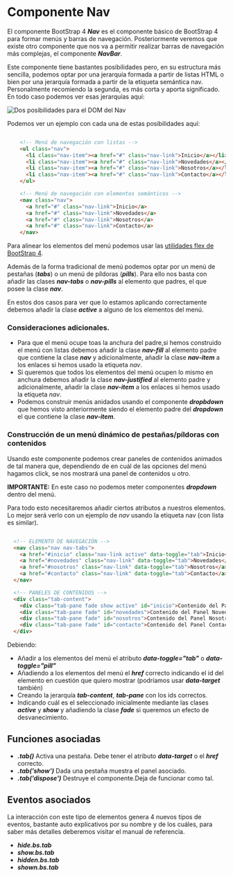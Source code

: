 # Componente Nav

El componente BootStrap 4 ***Nav*** es el componente básico de BootStrap 4 para formar menús y barras de navegación. Posteriormente veremos que existe otro componente que nos va a permitir realizar barras de navegación más complejas, el componente ***NavBar***.

Este componente tiene bastantes posibilidades pero, en su estructura más sencilla, podemos optar por una jerarquía formada a partir de listas HTML o bien por una jerarquía formada a partir de la etiqueta semántica nav. Personalmente recomiendo la segunda, es más corta y aporta significado. En todo caso podemos ver esas jerarquías aquí:


![Dos posibilidades para el DOM del Nav](nav_DOM.png)

Podemos ver un ejemplo con cada una de estas posibilidades aquí:

```html

    <!-- Menú de navegación con listas -->
    <ul class="nav">
      <li class="nav-item"><a href="#" class="nav-link">Inicio</a></li>
      <li class="nav-item"><a href="#" class="nav-link">Novedades</a></li>
      <li class="nav-item"><a href="#" class="nav-link">Nosotros</a></li>
      <li class="nav-item"><a href="#" class="nav-link">Contacto</a></li>  
    </ul>

    <!-- Menú de navegación con elementos semánticos -->
    <nav class="nav">
      <a href="#" class="nav-link">Inicio</a>
      <a href="#" class="nav-link">Novedades</a>
      <a href="#" class="nav-link">Nosotros</a>
      <a href="#" class="nav-link">Contacto</a>
    </nav>

```
Para alinear los elementos del menú podemos usar las [utilidades flex de BootStrap 4](https://getbootstrap.com/docs/4.0/utilities/flex/).

Además de la forma tradicional de menú podemos optar por un menú de pestañas (***tabs***) o un menú de píldoras (***pills***). Para ello nos basta con añadir las clases ***nav-tabs*** o ***nav-pills*** al elemento que padres, el que posee la clase ***nav***.

En estos dos casos para ver que lo estamos aplicando correctamente debemos añadir la clase ***active*** a alguno de los elementos del menú.

### Consideraciones adicionales.

* Para que el menú ocupe toas la anchura del padre,si hemos construido el menú con listas debemos añadir la clase ***nav-fill*** al elemento padre que contiene la clase ***nav*** y adicionalmente, añadir la clase ***nav-item*** a los enlaces si hemos usado la etiqueta *nav*.
* Si queremos que todos los elementos del menú ocupen lo mismo en anchura debemos añadir la clase ***nav-justified*** al elemento padre y adicionalmente, añadir la clase ***nav-item*** a los enlaces si hemos usado la etiqueta *nav*.
* Podemos construir menús anidados usando el componente ***dropbdown*** que hemos visto anteriormente siendo el elemento padre del ***dropdown*** el que contiene la clase ***nav-item***.


### Construcción de un menú dinámico de pestañas/píldoras con contenidos

Usando este componente podemos crear paneles de contenidos animados de tal manera que, dependiendo de en cuál de las opciones del menú hagamos click, se nos mostrará una panel de contenidos u otro.

**IMPORTANTE:** En este caso no podemos meter componentes ***dropdown*** dentro del menú.

Para todo esto necesitaremos añadir ciertos atributos a nuestros elementos. Lo mejor será verlo con un ejemplo de *nav* usando la etiqueta nav (con lista es similar).


```html

  <!-- ELEMENTO DE NAVEGACIÓN -->
  <nav class="nav nav-tabs">
    <a href="#inicio" class="nav-link active" data-toggle="tab">Inicio</a>
    <a href="#novedades" class="nav-link" data-toggle="tab">Novedades</a>
    <a href="#nosotros" class="nav-link" data-toggle="tab">Nosotros</a>
    <a href="#contacto" class="nav-link" data-toggle="tab">Contacto</a>
  </nav>

  <!-- PANELES DE CONTENIDOS -->
  <div class="tab-content">
    <div class="tab-pane fade show active" id="inicio">Contenido del Panel Inicio</div>
    <div class="tab-pane fade" id="novedades">Contenido del Panel Novedades</div>
    <div class="tab-pane fade" id="nosotros">Contenido del Panel Nosotros</div>
    <div class="tab-pane fade" id="contacto">Contenido del Panel Contacto</div>
  </div>

```

Debiendo:

* Añadir a los elementos del menú el atributo ***data-toggle="tab"*** o ***data-toggle="pill"***
* Añadiendo a los elementos del menú el ***href*** correcto indicando el id del elemento en cuestión que quiero mostrar (podríamos usar ***data-target*** también)
* Creando la jerarquía ***tab-content***, ***tab-pane*** con los ids correctos.
* Indicando cuál es el seleccionado inicialmente mediante las clases ***active*** y ***show*** y añadiendo la clase ***fade*** si queremos un efecto de desvanecimiento.

## Funciones asociadas


* ***.tab()*** Activa una pestaña. Debe tener el atributo ***data-target*** o el ***href*** correcto.
* ***.tab('show')*** Dada una pestaña muestra el panel asociado.
* ***.tab('dispose')*** Destruye el componente.Deja de funcionar como tal.


## Eventos asociados

La interacción con este tipo de elementos genera 4 nuevos tipos de eventos, bastante auto explicativos por su nombre y de los cuáles, para saber más detalles deberemos visitar el manual de referencia.

* ***hide.bs.tab***
* ***show.bs.tab***
* ***hidden.bs.tab***
* ***shown.bs.tab***
